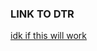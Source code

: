 ### LINK TO DTR 
[idk if this will work](https://gist.github.com/jacquelinebelle/fbc58bb9ac3a3be963cbcbdc995d4410)